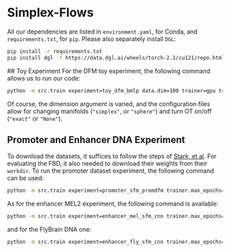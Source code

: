 # Simplex-Flows
All our dependencies are listed in `environment.yaml`, for Conda, and `requirements.txt`, for `pip`. Please also separately install `DGL`:
```bash
pip install -r requirements.txt
pip install dgl -f https://data.dgl.ai/wheels/torch-2.1/cu121/repo.html
```

## Toy Experiment
For the DFM toy experiment, the following command allows us to run our code:
```bash
python -m src.train experiment=toy_dfm_bmlp data.dim=100 trainer=gpu trainer.max_epochs=500
```
Of course, the dimension argument is varied, and the configuration files allow for changing manifolds (`"simplex"`, or `"sphere"`) and turn OT on/off (`"exact"` or `"None"`).

## Promoter and Enhancer DNA Experiment
To download the datasets, it suffices to follow the steps of [Stark, et al](https://github.com/HannesStark/dirichlet-flow-matching/). For evaluating the FBD, it also needed to download their weights from their `workdir`. To run the promoter dataset experiment, the following command can be used:

```bash
python -m src.train experiment=promoter_sfm_promdfm trainer.max_epochs=200 trainer=gpu data.batch_size=128
```

As for the enhancer MEL2 experiment, the following command is available:

```bash
python -m src.train experiment=enhancer_mel_sfm_cnn trainer.max_epochs=800 trainer=gpu
```

and for the FlyBrain DNA one:
```bash
python -m src.train experiment=enhancer_fly_sfm_cnn trainer.max_epochs=800 trainer=gpu
```

